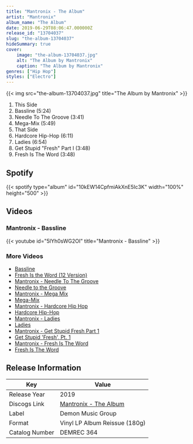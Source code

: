 ```yaml
---
title: "Mantronix - The Album"
artist: "Mantronix"
album_name: "The Album"
date: 2019-06-29T08:06:47.000000Z
release_id: "13704037"
slug: "the-album-13704037"
hideSummary: true
cover:
    image: "the-album-13704037.jpg"
    alt: "The Album by Mantronix"
    caption: "The Album by Mantronix"
genres: ["Hip Hop"]
styles: ["Electro"]
---
```


{{< img src="the-album-13704037.jpg" title="The Album by Mantronix" >}}

<!-- section break -->

1. This Side
2. Bassline (5:24)
3. Needle To The Groove (3:41)
4. Mega-Mix (5:49)
5. That Side
6. Hardcore Hip-Hop (6:11)
7. Ladies (6:54)
8. Get Stupid "Fresh" Part I (3:48)
9. Fresh Is The Word (3:48)

<!-- section break -->


## Spotify
{{< spotify type="album" id="10kEW14CpfmiAkXnE5Ic3K" width="100%" height="500" >}}



## Videos
### Mantronix - Bassline
{{< youtube id="5lYh0sWG2OI" title="Mantronix - Bassline" >}}<br>

### More Videos

- [Bassline](https://www.youtube.com/watch?v=TpXkptCMJhI)
- [Fresh Is the Word (12 Version)](https://www.youtube.com/watch?v=Lnd-vbtMlP8)
- [Mantronix - Needle To The Groove](https://www.youtube.com/watch?v=YGE5G49c8zU)
- [Needle to the Groove](https://www.youtube.com/watch?v=yrzb8QfdTpg)
- [Mantronix - Mega Mix](https://www.youtube.com/watch?v=gWxW8y5PS34)
- [Mega-Mix](https://www.youtube.com/watch?v=hykpMfQ6u4E)
- [Mantronix - Hardcore Hip Hop](https://www.youtube.com/watch?v=7wY2nbHhg2Q)
- [Hardcore Hip-Hop](https://www.youtube.com/watch?v=tiTsdjtaPMc)
- [Mantronix - Ladies](https://www.youtube.com/watch?v=LDkzwo1VUqY)
- [Ladies](https://www.youtube.com/watch?v=Nqr0-nRj7Xk)
- [Mantronix - Get Stupid Fresh Part 1](https://www.youtube.com/watch?v=bIrpwmXW3aI)
- [Get Stupid 'Fresh', Pt. 1](https://www.youtube.com/watch?v=adUNugsQ_KA)
- [Mantronix - Fresh Is The Word](https://www.youtube.com/watch?v=M2xKzGy93E8)
- [Fresh Is The Word](https://www.youtube.com/watch?v=K0TMOqwF1mo)


## Release Information
|  Key           | Value                                                |
| ---------------| ---------------------------------------------------- |
| Release Year   | 2019                                   |
| Discogs Link   | [Mantronix - The Album](https://www.discogs.com/release/13704037-Mantronix-The-Album) |
| Label          | Demon Music Group |
| Format         | Vinyl LP Album Reissue (180g) |
| Catalog Number | DEMREC 364 |
